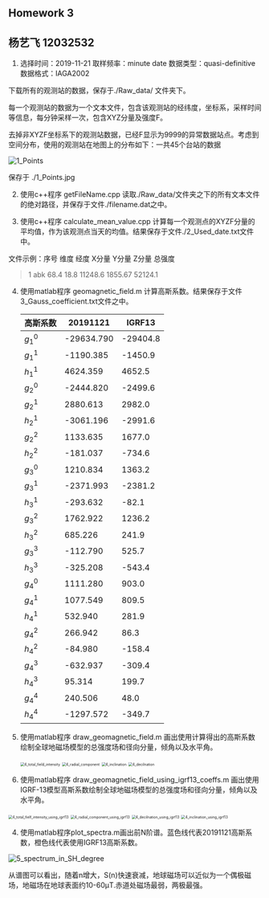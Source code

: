 ## Homework 3

## 杨艺飞 12032532

1. 选择时间：2019-11-21 取样频率：minute date 数据类型：quasi-definitive 数据格式：IAGA2002

下载所有的观测站的数据，保存于./Raw_data/ 文件夹下。

每一个观测站的数据为一个文本文件，包含该观测站的经纬度，坐标系，采样时间等信息，每分钟采样一次，包含XYZ分量及强度F。

去掉非XYZF坐标系下的观测站数据，已经F显示为9999的异常数据站点。考虑到空间分布，使用的观测站在地图上的分布如下：一共45个台站的数据

![1_Points](C:\Users\yyfnj\Documents\我的坚果云\高等地球电磁学\杨艺飞_Homework3\1_Points.jpg)

保存于 ./1_Points.jpg

2. 使用c++程序 getFileName.cpp 读取./Raw_data/文件夹之下的所有文本文件的绝对路径，并保存于文件./filename.dat之中。

3. 使用c++程序 calculate_mean_value.cpp 计算每一个观测点的XYZF分量的平均值，作为该观测点当天的均值。结果保存于文件./2_Used_date.txt文件中。

文件示例：序号 维度 经度 X分量 Y分量 Z分量 总强度

>  1    abk       68.4    18.8     11248.6     1855.67     52124.1

4. 使用matlab程序 geomagnetic_field.m 计算高斯系数。结果保存于文件 3_Gauss_coefficient.txt文件之中。

   | 高斯系数 | 20191121   | IGRF13   |
   | -------- | ---------- | -------- |
   | $g_1^0$  | -29634.790 | -29404.8 |
   | $g_1^1$  | -1190.385  | -1450.9  |
   | $h_1^1$  | 4624.359   | 4652.5   |
   | $g_2^0$  | -2444.820  | -2499.6  |
   | $g_2^1$  | 2880.613   | 2982.0   |
   | $h_2^1$  | -3061.196  | -2991.6  |
   | $g_2^2$  | 1133.635   | 1677.0   |
   | $h_2^2$  | -181.037   | -734.6   |
   | $g_3^0$  | 1210.834   | 1363.2   |
   | $g_3^1$  | -2371.993  | -2381.2  |
   | $h_3^1$  | -293.632   | -82.1    |
   | $g_3^2$  | 1762.922   | 1236.2   |
   | $h_3^2$  | 685.226    | 241.9    |
   | $g_3^3$  | -112.790   | 525.7    |
   | $h_3^3$  | -325.208   | -543.4   |
   | $g_4^0$  | 1111.280   | 903.0    |
   | $g_4^1$  | 1077.549   | 809.5    |
   | $h_4^1$  | 532.940    | 281.9    |
   | $g_4^2$  | 266.942    | 86.3     |
   | $h_4^2$  | -84.980    | -158.4   |
   | $g_4^3$  | -632.937   | -309.4   |
   | $h_4^3$  | 95.314     | 199.7    |
   | $g_4^4$  | 240.506    | 48.0     |
   | $h_4^4$  | -1297.572  | -349.7   |

   

5. 使用matlab程序 draw_geomagnetic_field.m 画出使用计算得出的高斯系数绘制全球地磁场模型的总强度场和径向分量，倾角以及水平角。

   <img src="C:\Users\yyfnj\Documents\我的坚果云\高等地球电磁学\杨艺飞_Homework3\4_total_field_intensity.jpg" alt="4_total_field_intensity" style="zoom: 50%;" />

   <img src="C:\Users\yyfnj\Documents\我的坚果云\高等地球电磁学\杨艺飞_Homework3\4_radial_component.jpg" alt="4_radial_component" style="zoom: 50%;" />

   <img src="C:\Users\yyfnj\Documents\我的坚果云\高等地球电磁学\杨艺飞_Homework3\4_inclination.jpg" alt="4_inclination" style="zoom:50%;" />

   <img src="C:\Users\yyfnj\Documents\我的坚果云\高等地球电磁学\杨艺飞_Homework3\4_decilnation.jpg" alt="4_decilnation" style="zoom:50%;" />

6. 使用matlab程序 draw_geomagnetic_field_using_igrf13_coeffs.m 画出使用IGRF-13模型高斯系数绘制全球地磁场模型的总强度场和径向分量，倾角以及水平角。

<img src="C:\Users\yyfnj\Documents\我的坚果云\高等地球电磁学\杨艺飞_Homework3\4_total_field_intensity_using_igrf13.jpg" alt="4_total_fielf_intensity_using_igrf13" style="zoom:50%;" />

<img src="C:\Users\yyfnj\Documents\我的坚果云\高等地球电磁学\杨艺飞_Homework3\4_radial_component_using_igrf13.jpg" alt="4_radial_component_using_igrf13" style="zoom:50%;" />

<img src="C:\Users\yyfnj\Documents\我的坚果云\高等地球电磁学\杨艺飞_Homework3\4_decilnation_using_igrf13.jpg" alt="4_decilnation_using_igrf13" style="zoom:50%;" />

<img src="C:\Users\yyfnj\Documents\我的坚果云\高等地球电磁学\杨艺飞_Homework3\4_inclination_using_igrf13.jpg" alt="4_inclination_using_igrf13" style="zoom:50%;" />

4. 使用matlab程序plot_spectra.m画出前N阶谱。蓝色线代表20191121高斯系数，橙色线代表使用IGRF13高斯系数。

![5_spectrum_in_SH_degree](C:\Users\yyfnj\Documents\我的坚果云\高等地球电磁学\杨艺飞_Homework3\5_spectrum_in_SH_degree.jpg)

从谱图可以看出，随着n增大，S(n)快速衰减，地球磁场可以近似为一个偶极磁场，地磁场在地球表面约10-60μT.赤道处磁场最弱，两极最强。

